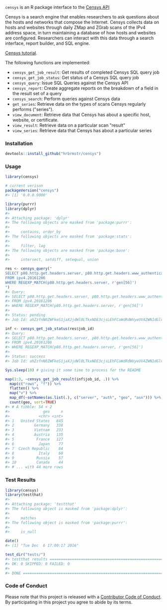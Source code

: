 
<!-- README.md is generated from README.Rmd. Please edit that file -->



`censys` is an R package interface to the [Censys API](https://censys.io/api)

Censys is a search engine that enables researchers to ask questions about the hosts and networks that compose the Internet. Censys collects data on hosts and websites through daily ZMap and ZGrab scans of the IPv4 address space, in turn maintaining a database of how hosts and websites are configured. Researchers can interact with this data through a search interface, report builder, and SQL engine.

[Censys tutorial](https://www.censys.io/tutorial).

The following functions are implemented:

- `censys_get_job_result`:	Get results of completed Censys SQL query job
- `censys_get_job_status`:	Get status of a Censys SQL query job
- `censys_query`:	Issue SQL Queries against the Censys API
- `censys_report`:	Create aggregate reports on the breakdown of a field in the result set of a query
- `censys_search`:	Perform queries against Censys data
- `get_series`:	Retrieve data on the types of scans Censys regularly performs ("series").
- `view_document`:	Retrieve data that Censys has about a specific host, website, or certificate.
- `view_result`:	Retrieve data on a particular scan "result"
- `view_series`:	Retrieve data that Censys has about a particular series

### Installation


```r
devtools::install_github("hrbrmstr/censys")
```



### Usage


```r
library(censys)

# current verison
packageVersion("censys")
#> [1] '0.0.0.9000'

library(purrr)
library(dplyr)
#> 
#> Attaching package: 'dplyr'
#> The following objects are masked from 'package:purrr':
#> 
#>     contains, order_by
#> The following objects are masked from 'package:stats':
#> 
#>     filter, lag
#> The following objects are masked from 'package:base':
#> 
#>     intersect, setdiff, setequal, union

res <- censys_query("
SELECT p80.http.get.headers.server, p80.http.get.headers.www_authenticate, location.country, autonomous_system.asn
FROM ipv4.20161206
WHERE REGEXP_MATCH(p80.http.get.headers.server, r'gen[56]')
")
#> Query: 
#> SELECT p80.http.get.headers.server, p80.http.get.headers.www_authenticate, location.country, autonomous_system.asn
#> FROM ipv4.20161206
#> WHERE REGEXP_MATCH(p80.http.get.headers.server, r'gen[56]')
#> 
#> Status: pending
#> Job Id: ahZzfnN0ZWFkeS1jaXJjdWl0LTkxNDE3cjsLEhFCaWdRdWVyeUV4ZWN1dGlvbiIkNTM0YjM5YWItYmJmZi0xMWU2LTk1YTgtM2I4MGM1Y2I5YzJiDA

inf <- censys_get_job_status(res$job_id)
#> Query: 
#> SELECT p80.http.get.headers.server, p80.http.get.headers.www_authenticate, location.country, autonomous_system.asn
#> FROM ipv4.20161206
#> WHERE REGEXP_MATCH(p80.http.get.headers.server, r'gen[56]')
#> 
#> Status: success
#> Job Id: ahZzfnN0ZWFkeS1jaXJjdWl0LTkxNDE3cjsLEhFCaWdRdWVyeUV4ZWN1dGlvbiIkNTM0YjM5YWItYmJmZi0xMWU2LTk1YTgtM2I4MGM1Y2I5YzJiDA

Sys.sleep(10) # giving it some time to process for the README

map(1:3, ~censys_get_job_result(inf$job_id, .)) %>% 
  map(c("rows", "f")) %>% 
  flatten() %>% 
  map("v") %>% 
  map_df(~setNames(as.list(.), c("server", "auth", "geo", "asn"))) %>% 
  count(geo, sort=TRUE)
#> # A tibble: 54 × 2
#>               geo     n
#>             <chr> <int>
#> 1   United States   645
#> 2         Germany   338
#> 3         Vietnam   233
#> 4         Austria   135
#> 5          France   127
#> 6           Japan    77
#> 7  Czech Republic    64
#> 8           Italy    60
#> 9          Russia    57
#> 10         Canada    44
#> # ... with 44 more rows
```

### Test Results


```r
library(censys)
library(testthat)
#> 
#> Attaching package: 'testthat'
#> The following object is masked from 'package:dplyr':
#> 
#>     matches
#> The following object is masked from 'package:purrr':
#> 
#>     is_null

date()
#> [1] "Tue Dec  6 17:00:17 2016"

test_dir("tests/")
#> testthat results ========================================================================================================
#> OK: 0 SKIPPED: 0 FAILED: 0
#> 
#> DONE ===================================================================================================================
```

### Code of Conduct

Please note that this project is released with a [Contributor Code of Conduct](CONDUCT.md). 
By participating in this project you agree to abide by its terms.

